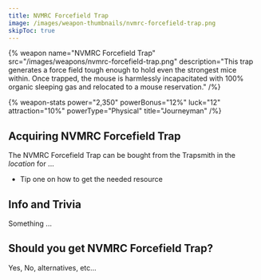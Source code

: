 ```yaml
---
title: NVMRC Forcefield Trap
image: /images/weapon-thumbnails/nvmrc-forcefield-trap.png
skipToc: true
---
```


{% weapon
 name="NVMRC Forcefield Trap"
 src="/images/weapons/nvmrc-forcefield-trap.png"
 description="This trap generates a force field tough enough to hold even the strongest mice within. Once trapped, the mouse is harmlessly incapacitated with 100% organic sleeping gas and relocated to a mouse reservation."
/%}

{% weapon-stats
 power="2,350"
 powerBonus="12%"
 luck="12"
 attraction="10%"
 powerType="Physical"
 title="Journeyman"
/%}

## Acquiring NVMRC Forcefield Trap

The NVMRC Forcefield Trap can be bought from the Trapsmith in the *location* for ...

- Tip one on how to get the needed resource

## Info and Trivia

Something ...

## Should you get NVMRC Forcefield Trap?

Yes, No, alternatives, etc...
